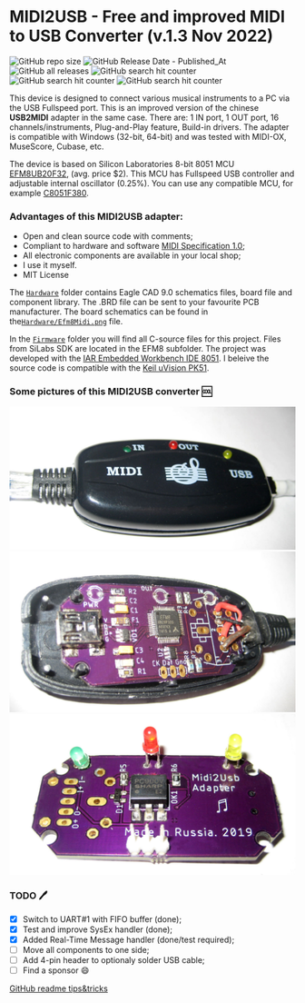 # MIDI2USB - Free and improved MIDI to USB Converter (v.1.3 Nov 2022)

![GitHub repo size](https://img.shields.io/github/repo-size/makbit/MIDI2USB)
![GitHub Release Date - Published_At](https://img.shields.io/github/release-date/makbit/MIDI2USB)
![GitHub all releases](https://img.shields.io/github/downloads/makbit/MIDI2USB/total)
![GitHub search hit counter](https://img.shields.io/github/search/makbit/MIDI2USB/usb)
![GitHub search hit counter](https://img.shields.io/github/search/makbit/MIDI2USB/midi)
![GitHub search hit counter](https://img.shields.io/github/search/makbit/MIDI2USB/silabs)

This device is designed to connect various musical instruments to a PC via the USB Fullspeed port. This is an improved version of the chinese **USB2MIDI** adapter in the same case. There are: 1 IN port, 1 OUT port, 16 channels/instruments, Plug-and-Play feature, Build-in drivers. The adapter is compatible with Windows (32-bit, 64-bit) and was tested with MIDI-OX, MuseScore, Cubase, etc.

The device is based on Silicon Laboratories 8-bit 8051 MCU [EFM8UB20F32](https://www.silabs.com/mcu/8-bit/efm8-universal-bee/device.efm8ub20f32g-qfp32), (avg. price $2). This MCU has Fullspeed USB controller and adjustable internal oscillator (0.25%). You can use any compatible MCU, for example [C8051F380](https://www.silabs.com/mcu/8-bit/c8051f38x/device.c8051f380-gq).

### Advantages of this MIDI2USB adapter:
* Open and clean source code with comments;
* Compliant to hardware and software [MIDI Specification 1.0](https://www.midi.org/specifications-old/item/the-midi-1-0-specification);
* All electronic components are available in your local shop;
* I use it myself.
* MIT License

The [`Hardware`](Hardware) folder contains Eagle CAD 9.0 schematics files, board file and component library. The .BRD file can be sent to your favourite PCB manufacturer. The board schematics can be found in the[`Hardware/Efm8Midi.png`](Hardware/Efm8Midi.png) file.

In the [`Firmware`](Firmware) folder you will find all C-source files for this project. Files from SiLabs SDK are located in the EFM8 subfolder. The project was developed with the [IAR Embedded Workbench IDE 8051](https://www.iar.com/iar-embedded-workbench/#!?architecture=8051). I beleive the source code is compatible with the [Keil uVision PK51](https://www.keil.com/c51/pk51kit.asp).

### Some pictures of this MIDI2USB converter :cool:
![Img/MIDI2USB-1-Box.jpg](Img/MIDI2USB-1-Box.jpg)
![Img/MIDI2USB-2-InBox.jpg](Img/MIDI2USB-2-InBox.jpg)
![Img/MIDI2USB-3-Back.jpg](Img/MIDI2USB-3-Back.jpg)

### TODO :pen:
- [x] Switch to UART#1 with FIFO buffer (done);
- [x] Test and improve SysEx handler (done);
- [x] Added Real-Time Message handler (done/test required);
- [ ] Move all components to one side;
- [ ] Add 4-pin header to optionaly solder USB cable;
- [ ] Find a sponsor :smile:

[GitHub readme tips&tricks](https://help.github.com/articles/basic-writing-and-formatting-syntax/)
